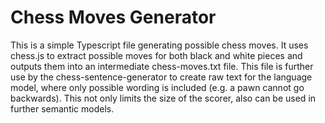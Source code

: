 # Chess Moves Generator

This is a simple Typescript file generating possible chess moves. It uses chess.js to extract possible moves for both black and white pieces and outputs them into an intermediate chess-moves.txt file. This file is further use by the chess-sentence-generator to create raw text for the language model, where only possible wording is included (e.g. a pawn cannot go backwards). This not only limits the size of the scorer, also can be used in further semantic models.
